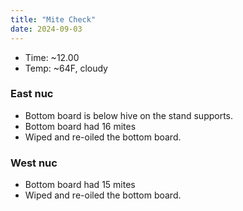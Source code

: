 ```yaml
---
title: "Mite Check"
date: 2024-09-03
---
```


- Time: ~12.00
- Temp: ~64F, cloudy

### East nuc

- Bottom board is below hive on the stand supports.
- Bottom board had 16 mites
- Wiped and re-oiled the bottom board.

### West nuc

- Bottom board had 15 mites
- Wiped and re-oiled the bottom board.

